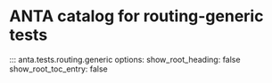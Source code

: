 # ANTA catalog for routing-generic tests

::: anta.tests.routing.generic
    options:
      show_root_heading: false
      show_root_toc_entry: false
